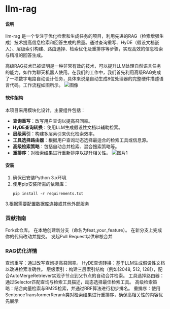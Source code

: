 # llm-rag

#### 说明

llm-rag 是一个专注于优化检索和生成任务的项目，利用先进的RAG（检索增强生成）技术提高信息检索和回答生成的质量。通过查询重写、HyDE（假设文档嵌入）、层级索引构建、路由选择、检索优化及重排序等步骤，实现高效的信息检索与精准的回答生成。

高级RAG技术已被证明是一种非常有效的技术，可以提升LLM处理自然语言任务的能力，如作为聊天机器人使用。在我们的工作中，我们首先利用高级RAG完成了一项数字电路自动设计任务，具体来说是自动生成8位处理器的完整硬件描述语言代码。工作流程如图所示。
![图像](https://github.com/user-attachments/assets/c97f8291-11cc-4058-8201-5213b826d8e0)

#### 软件架构

本项目采用模块化设计，主要组件包括：
- **查询重写**：改写用户查询以提高召回率。
- **HyDE查询转换**：使用LLM生成假设性文档以辅助检索。
- **层级索引**：构建多层索引来优化检索效率。
- **工具选择路由器**：根据用户查询动态选择最适合的检索工具或信息源。
- **高级检索策略**：包括自动合并检索、混合搜索策略等。
- **重排序**：对检索结果进行重新排序以提升相关性。
![图片1](https://github.com/user-attachments/assets/3b7a8049-4a04-4420-bd2e-e7730739f2d6)

#### 安装

1. 确保已安装Python 3.x环境
2. 使用pip安装所需的依赖库：
   ```shell
   pip install -r requirements.txt
3.根据需要配置数据库连接或其他外部服务

### 贡献指南

Fork此仓库。
在本地创建新分支（命名为feat_your_feature）。
在新分支上完成你的代码改动并提交。
发起Pull Request以供审核合并

### RAG优化详情

查询重写：通过改写查询提高召回率。
HyDE查询转换：基于LLM生成假设性文档以改进检索准确性。
层级索引：构建三层索引结构（例如[2048, 512, 128]），配合AutoMergeRetriever实现子节点到父节点的自动合并检索。
工具选择路由器：通过Selector匹配查询与检索工具描述，动态选择最佳检索工具。
高级检索策略：结合向量检索与BM25检索，并通过RRF算法进行初步排名。
重排序：使用SentenceTransformerRerank类对检索结果进行重排序，确保高相关性的内容优先展示
